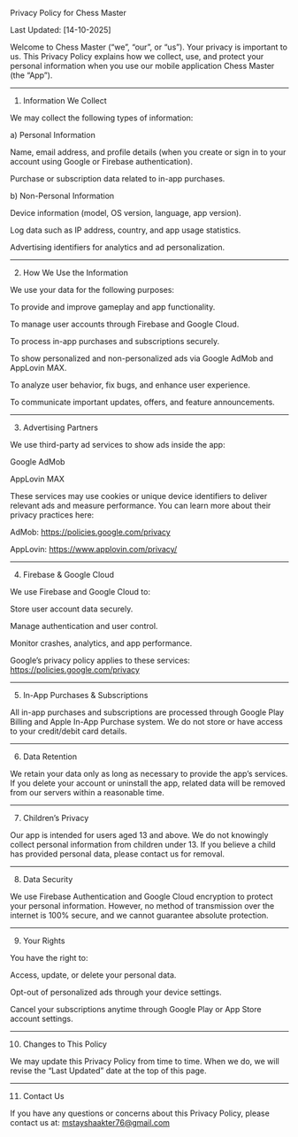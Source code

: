 Privacy Policy for Chess Master

Last Updated: [14-10-2025]

Welcome to Chess Master (“we”, “our”, or “us”).
Your privacy is important to us. This Privacy Policy explains how we collect, use, and protect your personal information when you use our mobile application Chess Master (the “App”).


---

1. Information We Collect

We may collect the following types of information:

a) Personal Information

Name, email address, and profile details (when you create or sign in to your account using Google or Firebase authentication).

Purchase or subscription data related to in-app purchases.


b) Non-Personal Information

Device information (model, OS version, language, app version).

Log data such as IP address, country, and app usage statistics.

Advertising identifiers for analytics and ad personalization.



---

2. How We Use the Information

We use your data for the following purposes:

To provide and improve gameplay and app functionality.

To manage user accounts through Firebase and Google Cloud.

To process in-app purchases and subscriptions securely.

To show personalized and non-personalized ads via Google AdMob and AppLovin MAX.

To analyze user behavior, fix bugs, and enhance user experience.

To communicate important updates, offers, and feature announcements.



---

3. Advertising Partners

We use third-party ad services to show ads inside the app:

Google AdMob

AppLovin MAX


These services may use cookies or unique device identifiers to deliver relevant ads and measure performance.
You can learn more about their privacy practices here:

AdMob: https://policies.google.com/privacy

AppLovin: https://www.applovin.com/privacy/



---

4. Firebase & Google Cloud

We use Firebase and Google Cloud to:

Store user account data securely.

Manage authentication and user control.

Monitor crashes, analytics, and app performance.


Google’s privacy policy applies to these services:
https://policies.google.com/privacy


---

5. In-App Purchases & Subscriptions

All in-app purchases and subscriptions are processed through Google Play Billing and Apple In-App Purchase system.
We do not store or have access to your credit/debit card details.


---

6. Data Retention

We retain your data only as long as necessary to provide the app’s services.
If you delete your account or uninstall the app, related data will be removed from our servers within a reasonable time.


---

7. Children’s Privacy

Our app is intended for users aged 13 and above.
We do not knowingly collect personal information from children under 13.
If you believe a child has provided personal data, please contact us for removal.


---

8. Data Security

We use Firebase Authentication and Google Cloud encryption to protect your personal information.
However, no method of transmission over the internet is 100% secure, and we cannot guarantee absolute protection.


---

9. Your Rights

You have the right to:

Access, update, or delete your personal data.

Opt-out of personalized ads through your device settings.

Cancel your subscriptions anytime through Google Play or App Store account settings.



---

10. Changes to This Policy

We may update this Privacy Policy from time to time.
When we do, we will revise the “Last Updated” date at the top of this page.


---

11. Contact Us

If you have any questions or concerns about this Privacy Policy, please contact us at: mstayshaakter76@gmail.com
